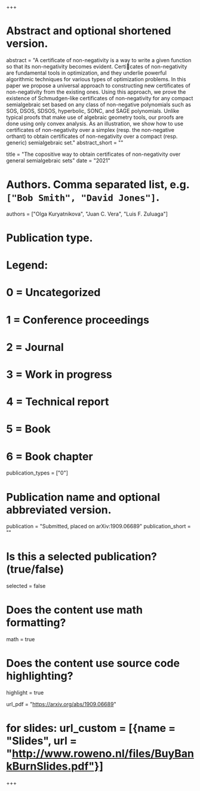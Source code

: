 +++
# Abstract and optional shortened version.
abstract = "A certificate of non-negativity is a way to write a given function so that its
non-negativity becomes evident. Certicates of non-negativity are fundamental tools in optimization, and
they underlie powerful algorithmic techniques for various types of optimization problems. In this paper
we propose a universal approach to constructing new certificates of non-negativity from the existing ones.
Using this approach, we prove the existence of Schmudgen-like certificates of non-negativity for any compact
semialgebraic set based on any class of non-negative polynomials such as SOS, DSOS, SDSOS, hyperbolic,
SONC, and SAGE polynomials. Unlike typical proofs that make use of algebraic geometry tools, our proofs
are done using only convex analysis. As an illustration, we show how to use certificates of non-negativity
over a simplex (resp. the non-negative orthant) to obtain certificates of non-negativity over
a compact (resp. generic) semialgebraic set."
abstract_short = ""

title = "The copositive way to obtain certificates of non-negativity over general semialgebraic sets"
date = "2021"

# Authors. Comma separated list, e.g. `["Bob Smith", "David Jones"]`.
authors = ["Olga Kuryatnikova", "Juan C. Vera", "Luis F. Zuluaga"]
# Publication type.
# Legend:
# 0 = Uncategorized
# 1 = Conference proceedings
# 2 = Journal
# 3 = Work in progress
# 4 = Technical report
# 5 = Book
# 6 = Book chapter
publication_types = ["0"]

# Publication name and optional abbreviated version.
publication = "Submitted, placed on arXiv:1909.06689"
publication_short = ""

# Is this a selected publication? (true/false)
selected = false


# Does the content use math formatting?
math = true

# Does the content use source code highlighting?
highlight = true

url_pdf = "https://arxiv.org/abs/1909.06689"

# for slides: url_custom = [{name = "Slides", url = "http://www.roweno.nl/files/BuyBankBurnSlides.pdf"}]


+++
